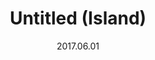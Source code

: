 ---
title: Untitled (Island)
slug: untitled-island
description: One layer Risograph. Collaboration with [Taryn Wiens](https://www.tarynwiens.com/). 
source: https://photos.smugmug.com/Prints/Prints/i-SbDFGs9/0/0d32b584/X2/topo-800-X2.png
date: 2017.06.01
size: 6x9 inches
media: Risograph
alt: Black and white print of gridded lines, distortd and crumpled to form a vaguely geographic form.
type: art, risograph, edition
---